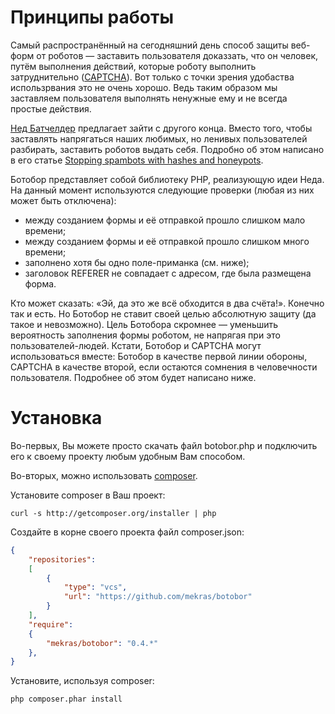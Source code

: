 Принципы работы
===============

Самый распространённый на сегодняшний день способ защиты веб-форм от роботов — заставить
пользователя доказзать, что он человек, путём выполнения действий, которые роботу выполнить
затруднительно ([CAPTCHA](http://ru.wikipedia.org/wiki/CAPTCHA)). Вот только с точки зрения
удобаства использрвания это не очень хорошо. Ведь таким образом мы заставляем пользователя выполнять
ненужные ему и не всегда простые действия.

[Нед Батчелдер](http://nedbatchelder.com/site/aboutned.html) предлагает зайти с другого конца.
Вместо того, чтобы заставлять напрягаться наших любимых, но ленивых пользователей разбирать,
заставить роботов выдать себя. Подробно об этом написано в его статье
[Stopping spambots with hashes and honeypots](http://nedbatchelder.com/text/stopbots.html).

Ботобор представляет собой библиотеку PHP, реализующую идеи Неда. На данный момент используются
следующие проверки (любая из них может быть отключена):

* между созданием формы и её отправкой прошло слишком мало времени;
* между созданием формы и её отправкой прошло слишком много времени;
* заполнено хотя бы одно поле-приманка (см. ниже);
* заголовок REFERER не совпадает с адресом, где была размещена форма.

Кто может сказать: «Эй, да это же всё обходится в два счёта!». Конечно так и есть. Но Ботобор не
ставит своей целью абсолютную защиту (да такое и невозможно). Цель Ботобора скромнее — уменьшить
вероятность заполнения формы роботом, не напрягая при это пользователей-людей. Кстати, Ботобор и
CAPTCHA могут использоваться вместе: Ботобор в качестве первой линии обороны, CAPTCHA в качестве
второй, если остаются сомнения в человечности пользователя. Подробнее об этом будет написано ниже.

Установка
=========

Во-первых, Вы можете просто скачать файл botobor.php и подключить его к своему проекту любым
удобным Вам способом.

Во-вторых, можно использовать [composer](http://getcomposer.org/).

Установите composer в Ваш проект:

    curl -s http://getcomposer.org/installer | php

Создайте в корне своего проекта файл composer.json:

```json
{
    "repositories":
    [
        {
            "type": "vcs",
            "url": "https://github.com/mekras/botobor"
        }
    ],
    "require":
    {
        "mekras/botobor": "0.4.*"
    },
}
```

Установите, используя composer:

    php composer.phar install

